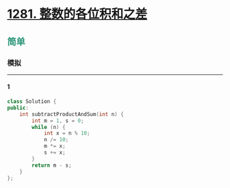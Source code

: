 # [1281. 整数的各位积和之差](https://leetcode.cn/problems/subtract-the-product-and-sum-of-digits-of-an-integer/)  
## <font color=#2C9678>简单</font>  
### **模拟**
***
#### 1
```cpp
class Solution {
public:
    int subtractProductAndSum(int n) {
        int m = 1, s = 0;
        while (n) {
            int x = n % 10;
            n /= 10;
            m *= x;
            s += x;
        }
        return m - s;
    }
};
```